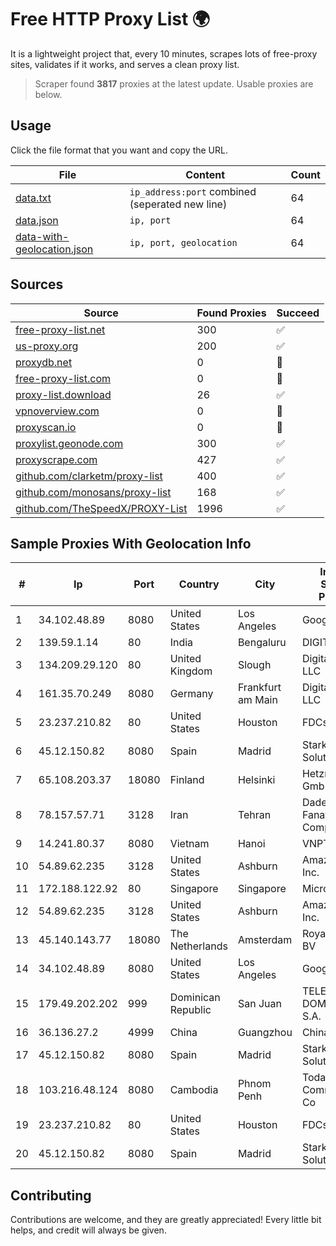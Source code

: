 
# Free HTTP Proxy List 🌍

It is a lightweight project that, every 10 minutes, scrapes lots of free-proxy sites, validates if it works, and serves a clean proxy list.


> Scraper found **3817** proxies at the latest update. Usable proxies are below.

## Usage

Click the file format that you want and copy the URL.


|File|Content|Count|
|----|-------|-----|
|[data.txt](https://raw.githubusercontent.com/themiralay/Proxy-List-World/master/data.txt)|`ip_address:port` combined (seperated new line)|64|
|[data.json](https://raw.githubusercontent.com/themiralay/Proxy-List-World/master/data.json)|`ip, port`|64|
|[data-with-geolocation.json](https://raw.githubusercontent.com/themiralay/Proxy-List-World/master/data-with-geolocation.json)|`ip, port, geolocation`|64|

## Sources

|Source|Found Proxies|Succeed|
|------|-------------|-------|
|[free-proxy-list.net](https://free-proxy-list.net)|300|✅|
|[us-proxy.org](https://www.us-proxy.org)|200|✅|
|[proxydb.net](http://proxydb.net)|0|🚫|
|[free-proxy-list.com](https://free-proxy-list.com/?page=&port=&type%5B%5D=http&type%5B%5D=https&up_time=0&search=Search)|0|🚫|
|[proxy-list.download](https://www.proxy-list.download/HTTP)|26|✅|
|[vpnoverview.com](https://vpnoverview.com/privacy/anonymous-browsing/free-proxy-servers)|0|🚫|
|[proxyscan.io](https://www.proxyscan.io)|0|🚫|
|[proxylist.geonode.com](https://proxylist.geonode.com/api/proxy-list?limit=300&page=1&sort_by=lastChecked&sort_type=desc&protocols=http,https)|300|✅|
|[proxyscrape.com](https://api.proxyscrape.com/v2/?request=displayproxies&protocol=http&timeout=10000&country=all&ssl=all&anonymity=all)|427|✅|
|[github.com/clarketm/proxy-list](https://raw.githubusercontent.com/clarketm/proxy-list/master/proxy-list-raw.txt)|400|✅|
|[github.com/monosans/proxy-list](https://raw.githubusercontent.com/monosans/proxy-list/main/proxies/http.txt)|168|✅|
|[github.com/TheSpeedX/PROXY-List](https://raw.githubusercontent.com/TheSpeedX/PROXY-List/master/http.txt)|1996|✅|


## Sample Proxies With Geolocation Info

|#|Ip|Port|Country|City|Internet Service Provider|
|-|--|----|-------|----|-------------------------|
|1|34.102.48.89|8080|United States|Los Angeles|Google LLC|
|2|139.59.1.14|80|India|Bengaluru|DIGITALOCEAN|
|3|134.209.29.120|80|United Kingdom|Slough|DigitalOcean, LLC|
|4|161.35.70.249|8080|Germany|Frankfurt am Main|DigitalOcean, LLC|
|5|23.237.210.82|80|United States|Houston|FDCservers.net|
|6|45.12.150.82|8080|Spain|Madrid|Stark Industries Solutions LTD|
|7|65.108.203.37|18080|Finland|Helsinki|Hetzner Online GmbH|
|8|78.157.57.71|3128|Iran|Tehran|Dade Samane Fanava Company|
|9|14.241.80.37|8080|Vietnam|Hanoi|VNPT|
|10|54.89.62.235|3128|United States|Ashburn|Amazon.com, Inc.|
|11|172.188.122.92|80|Singapore|Singapore|Microsoft|
|12|54.89.62.235|3128|United States|Ashburn|Amazon.com, Inc.|
|13|45.140.143.77|18080|The Netherlands|Amsterdam|RoyaleHosting BV|
|14|34.102.48.89|8080|United States|Los Angeles|Google LLC|
|15|179.49.202.202|999|Dominican Republic|San Juan|TELECABLE DOMINICANO, S.A.|
|16|36.136.27.2|4999|China|Guangzhou|China Mobile|
|17|45.12.150.82|8080|Spain|Madrid|Stark Industries Solutions LTD|
|18|103.216.48.124|8080|Cambodia|Phnom Penh|Today Communication Co|
|19|23.237.210.82|80|United States|Houston|FDCservers.net|
|20|45.12.150.82|8080|Spain|Madrid|Stark Industries Solutions LTD|



## Contributing

Contributions are welcome, and they are greatly appreciated! Every
little bit helps, and credit will always be given.

